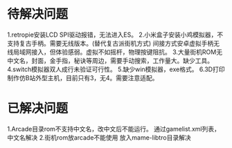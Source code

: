 # 待解决问题
1.retropie安装LCD SPI驱动报错，无法进入ES。
2.小米盒子安装小鸡模拟器，不支持复古手柄。需要无线版本。(替代复古派街机方式)
间接方式安卓虚拟手柄无线局域网接入，但体验感弱。虚拟不如摇杆，物理按键阻抗。
3.大量街机ROM无中文名，封面，金手指，秘诀等周边，需要手动搜索，工作量大。缺少工具。
4.switch模拟器双人成行未验证可行性。
5.缺少win模拟器，exe格式。
6.3D打印制作仿B站外型主机，目前只有3，无4。需要注意适配。

# 已解决问题
1.Arcade目录rom不支持中文名，改中文后不能运行。
通过gamelist.xml列表，中文名解决
2.街机rom放arcade不能使用
放入mame-libtro目录解决

